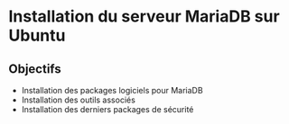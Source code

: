# Installation du serveur MariaDB sur Ubuntu

## Objectifs
- Installation des packages logiciels pour MariaDB
- Installation des outils associés
- Installation des derniers packages de sécurité
